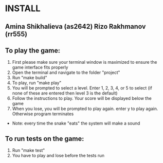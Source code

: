 # INSTALL

## Amina Shikhalieva (as2642) Rizo Rakhmanov (rr555)

## To play the game:
1. First please make sure your terminal window is maximized to ensure the game interface fits properly
2. Open the terminal and navigate to the folder "project"
3. Run "make build"
4. To play, run "make play"
5. You will be prompted to select a level. Enter 1, 2, 3, 4, or 5 to select (if none of these are entered then level 3 is the default)
6. Follow the instructions to play. Your score will be displayed below the game
7. When you lose, you will be prompted to play again. enter y to play again. Otherwise program terminates

 - Note: every time the snake "eats" the system will make a sound

## To run tests on the game:
1. Run "make test"
2. You have to play and lose before the tests run